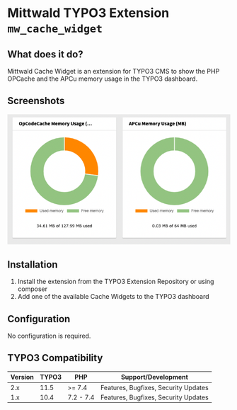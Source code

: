 
# Mittwald TYPO3 Extension ``mw_cache_widget``

## What does it do?

Mittwald Cache Widget is an extension for TYPO3 CMS to show the PHP OPCache and the APCu memory usage
in the TYPO3 dashboard.

## Screenshots

![Screenshot of the dashboard widgets](Documentation/Images/mw-cache-widget.png "Screenshot of the dashboard widgets")

## Installation

1) Install the extension from the TYPO3 Extension Repository or using composer
2) Add one of the available Cache Widgets to the TYPO3 dashboard 

## Configuration

No configuration is required.

## TYPO3 Compatibility

| Version | TYPO3      | PHP       | Support/Development                     |
|---------| ---------- | ----------|---------------------------------------- |
| 2.x     | 11.5       | >= 7.4    | Features, Bugfixes, Security Updates    |
| 1.x     | 10.4       | 7.2 - 7.4 | Features, Bugfixes, Security Updates    |
